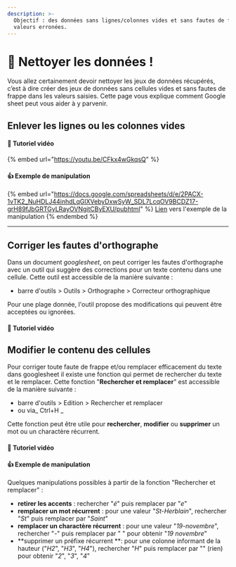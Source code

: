 ```yaml
---
description: >-
  Objectif : des données sans lignes/colonnes vides et sans fautes de frappe ou
  valeurs erronées.
---
```


# 🧹 Nettoyer les données !

Vous allez certainement devoir nettoyer les jeux de données récupérés, c’est à dire créer des jeux de données sans cellules vides et sans fautes de frappe dans les valeurs saisies. Cette page vous explique comment Google sheet peut vous aider à y parvenir.

## Enlever les lignes ou les colonnes vides

#### 🎥 Tutoriel vidéo

{% embed url="https://youtu.be/CFkx4wGkqsQ" %}

####

#### :thumbsup: Exemple de manipulation

{% embed url="https://docs.google.com/spreadsheets/d/e/2PACX-1vTK2_NuHDLJ44inhdLqGlXVebyDxwSyW_SDL7LcqOV9BCDZ17-grH89fJbGRTGyLRayOVNgitCByEXU/pubhtml" %}
[Lien](https://docs.google.com/spreadsheets/d/1OloL0O18y5PgJZHfC0S-KqoNnZXc28QVR3UH9ibHmSE/edit#gid=0) vers l'exemple de la manipulation
{% endembed %}

***

## Corriger les fautes d'orthographe&#x20;

Dans un document _googlesheet_, on peut corriger les fautes d'orthographe avec un outil qui suggère des corrections pour un texte contenu dans une cellule. Cette outil est accessible de la manière suivante :&#x20;

* barre d'outils > Outils > Orthographe > Correcteur orthographique&#x20;

Pour une plage donnée, l'outil propose des modifications qui peuvent être acceptées ou ignorées.

#### 🎥 Tutoriel vidéo&#x20;

## Modifier le contenu des cellules&#x20;

Pour corriger toute faute de frappe et/ou remplacer efficacement du texte dans googlesheet il existe une fonction qui permet de rechercher du texte et le remplacer. Cette fonction "**Rechercher et remplacer**" est accessible de la manière suivante :&#x20;

* barre d'outils > Edition > Rechercher et remplacer
* ou via_ Ctrl+H _

Cette fonction peut être utile pour **rechercher**, **modifier** ou **supprimer** un mot ou un charactère récurrent.&#x20;

#### 🎥 Tutoriel vidéo&#x20;



#### :thumbsup: Exemple de manipulation&#x20;

Quelques manipulations possibles à partir de la fonction "Rechercher et remplacer" :&#x20;

* **retirer les accents** : rechercher "_é_" puis remplacer par "_e_"
* **remplacer un mot récurrent** : pour une valeur "_St-Herblain_", rechercher "_St_" puis remplacer par "_Saint_"
* **remplacer un charactère récurrent** : pour une valeur "_19-novembre_", rechercher "_-_" puis remplacer par " " pour obtenir "_19 novembre_"
* **supprimer un préfixe récurrent **: pour une colonne informant de la hauteur ("_H2_", "_H3_", "_H4_"), rechercher "_H_" puis remplacer par "" (rien) pour obtenir "_2_", "_3_", "_4_"
